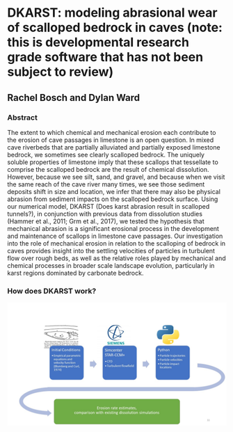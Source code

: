 # DKARST: modeling abrasional wear of scalloped bedrock in caves (note: this is developmental research grade software that has not been subject to review)
## Rachel Bosch and Dylan Ward

### Abstract
The extent to which chemical and mechanical erosion each contribute to the erosion of cave passages in limestone is an open question. In mixed cave riverbeds that are partially alluviated and partially exposed limestone bedrock, we sometimes see clearly scalloped bedrock. The uniquely soluble properties of limestone imply that these scallops that tessellate to comprise the scalloped bedrock are the result of chemical dissolution. However, because we see silt, sand, and gravel, and because when we visit the same reach of the cave river many times, we see those sediment deposits shift in size and location, we infer that there may also be physical abrasion from sediment impacts on the scalloped bedrock surface. Using our numerical model, DKARST (Does karst abrasion result in scalloped tunnels?), in conjunction with previous data from dissolution studies (Hammer et al., 2011; Grm et al., 2017), we tested the hypothesis that mechanical abrasion is a significant erosional process in the development and maintenance of scallops in limestone cave passages. Our investigation into the role of mechanical erosion in relation to the scalloping of bedrock in caves provides insight into the settling velocities of particles in turbulent flow over rough beds, as well as the relative roles played by mechanical and chemical processes in broader scale landscape evolution, particularly in karst regions dominated by carbonate bedrock. 



### How does DKARST work?

![Flowchart for TurbulentCFDAbrasion](https://github.com/KarstModel/scallop-abrasion/blob/explore-rainbow/Bosch-UCGSC.jpg)
